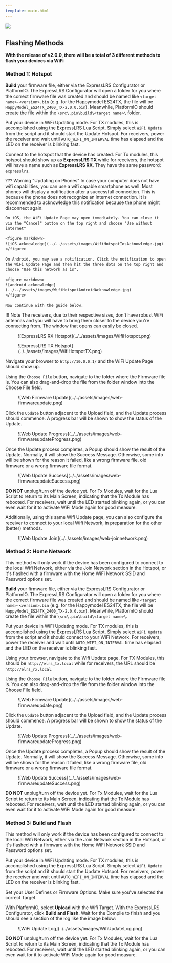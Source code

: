 ```yaml
---
template: main.html
---
```


<img src="https://raw.githubusercontent.com/ExpressLRS/ExpressLRS-Hardware/master/img/software.png">

## Flashing Methods

**With the release of v2.0.0, there will be a total of 3 different methods to flash your devices via WiFi**

### Method 1: Hotspot

**Build** your firmware file, either via the ExpressLRS Configurator or PlatformIO. The ExpressLRS Configurator will open a folder for you where the correct firmware file was created and should be named like `<target name>-<version>.bin` (e.g. for the Happymodel ES24TX, the file will be `HappyModel_ES24TX_2400_TX-2.0.0.bin`). Meanwhile, PlatformIO should create the file within the `\src\.pio\build\<target name>\` folder.

Put your device in WiFi Updating mode. For TX modules, this is accomplished using the ExpressLRS Lua Script. Simply select `WiFi Update` from the script and it should start the Update Hotspot. For receivers, power the receiver and wait until `AUTO_WIFI_ON_INTERVAL` time has elapsed and the LED on the receiver is blinking fast.

Connect to the hotspot that the device has created. For Tx modules, this hotspot should show up as **ExpressLRS TX** while for receivers, the hotspot will have a name such as **ExpressLRS RX**. They have the same password: `expresslrs`. 

??? Warning "Updating on Phones"
    In case your computer does not have wifi capabilities, you can use a wifi capable smartphone as well. Most phones will display a notification after a successfull connection. This is because the phone does not recognize an internet connection. It is recommended to acknowledge this notification because the phone might disconnect again.

    On iOS, the WiFi Update Page may open immediately. You can close it via the "Cancel" button on the top right and choose "Use without internet"

    <figure markdown>
    ![iOS acknowledge](../../assets/images/WifiHotspotIosAcknowledge.jpg)
    </figure>

    On Android, you may see a notification. Click the notification to open the WiFi Update Page and then hit the three dots on the top right and choose "Use this network as is".
    
    <figure markdown>
    ![android acknowledge](../../assets/images/WifiHotspotAndroidAcknowledge.jpg)
    </figure>

    Now continue with the guide below.

!!! Note
    The receivers, due to their respective sizes, don't have robust WiFi antennas and you will have to bring them closer to the device you're connecting from. The window that opens can easily be closed.

<figure markdown>
![ExpressLRS RX Hotspot](../../assets/images/WifiHotspot.png)
</figure>

<figure markdown>
![ExpressLRS TX Hotspot](../../assets/images/WifiHotspotTX.png)
</figure>

Navigate your browser to `http://10.0.0.1/` and the WiFi Update Page should show up.

Using the `Choose File` button, navigate to the folder where the Firmware file is. You can also drag-and-drop the file from the folder window into the Choose File field.

<figure markdown>
![Web Firmware Update](../../assets/images/web-firmwareupdate.png)
</figure>

Click the `Update` button adjacent to the Upload field, and the Update process should commence. A progress bar will be shown to show the status of the Update.

<figure markdown>
![Web Update Progress](../../assets/images/web-firmwareupdateProgress.png)
</figure>

Once the Update process completes, a Popup should show the result of the Update. Normally, it will show the Success Message. Otherwise, some info will be shown for the reason it failed, like a wrong firmware file, old firmware or a wrong firmware file format.

<figure markdown>
![Web Update Success](../../assets/images/web-firmwareupdateSuccess.png)
</figure>

**DO NOT** unplug/turn off the device yet. For Tx Modules, wait for the Lua Script to return to its Main Screen, indicating that the Tx Module has rebooted. For receivers, wait until the LED started blinking again, or you can even wait for it to activate WiFi Mode again for good measure.

Additionally, using this same Wifi Update page, you can also configure the receiver to connect to your local Wifi Network, in preparation for the other (better) methods.

<figure markdown>
![Web Update Join](../../assets/images/web-joinnetwork.png)
</figure>

### Method 2: Home Network

This method will only work if the device has been configured to connect to the local Wifi Network, either via the Join Network section in the Hotspot, or it's flashed with a firmware with the Home WiFi Network SSID and Password options set.

**Build** your firmware file, either via the ExpressLRS Configurator or PlatformIO. The ExpressLRS Configurator will open a folder for you where the correct firmware file was created and should be named like `<target name>-<version>.bin` (e.g. for the Happymodel ES24TX, the file will be `HappyModel_ES24TX_2400_TX-2.0.0.bin`). Meanwhile, PlatformIO should create the file within the `\src\.pio\build\<target name>\`.

Put your device in WiFi Updating mode. For TX modules, this is accomplished using the ExpressLRS Lua Script. Simply select `WiFi Update` from the script and it should connect to your WiFi Network. For receivers, power the receiver and wait until `AUTO_WIFI_ON_INTERVAL` time has elapsed and the LED on the receiver is blinking fast.

Using your browser, navigate to the Wifi Update page. For TX Modules, this should be `http://elrs_tx.local` while for receivers, the URL should be `http://elrs_rx.local`.

Using the `Choose File` button, navigate to the folder where the Firmware file is. You can also drag-and-drop the file from the folder window into the Choose File field.

<figure markdown>
![Web Firmware Update](../../assets/images/web-firmwareupdate.png)
</figure>

Click the `Update` button adjacent to the Upload field, and the Update process should commence. A progress bar will be shown to show the status of the Update.

<figure markdown>
![Web Update Progress](../../assets/images/web-firmwareupdateProgress.png)
</figure>

Once the Update process completes, a Popup should show the result of the Update. Normally, it will show the Success Message. Otherwise, some info will be shown for the reason it failed, like a wrong firmware file, old firmware or a wrong firmware file format.

<figure markdown>
![Web Update Success](../../assets/images/web-firmwareupdateSuccess.png)
</figure>

**DO NOT** unplug/turn off the device yet. For Tx Modules, wait for the Lua Script to return to its Main Screen, indicating that the Tx Module has rebooted. For receivers, wait until the LED started blinking again, or you can even wait for it to activate WiFi Mode again for good measure.

### Method 3: Build and Flash

This method will only work if the device has been configured to connect to the local Wifi Network, either via the Join Network section in the Hotspot, or it's flashed with a firmware with the Home WiFi Network SSID and Password options set.

Put your device in WiFi Updating mode. For TX modules, this is accomplished using the ExpressLRS Lua Script. Simply select `WiFi Update` from the script and it should start the Update Hotspot. For receivers, power the receiver and wait until `AUTO_WIFI_ON_INTERVAL` time has elapsed and the LED on the receiver is blinking fast. 

Set your User Defines or Firmware Options. Make sure you've selected the correct Target.

With PlatformIO, select **Upload** with the Wifi Target. With the ExpressLRS Configurator, click **Build and Flash**. Wait for the Compile to finish and you should see a section of the log like the image below:

<figure markdown>
![WiFi Update Log](../../assets/images/WifiUpdateLog.png)
</figure>

**DO NOT** unplug/turn off the device yet. For Tx Modules, wait for the Lua Script to return to its Main Screen, indicating that the Tx Module has rebooted. For receivers, wait until the LED started blinking again, or you can even wait for it to activate WiFi Mode again for good measure.
